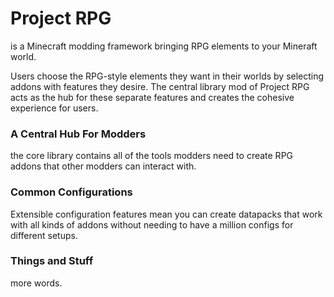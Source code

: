 # Project RPG
is a Minecraft modding framework bringing RPG elements to your Mineraft world.  

Users choose the RPG-style elements they want in their worlds by selecting addons with features they desire.  The central library mod of Project RPG acts as the hub for these separate features and creates the cohesive experience for users.

### A Central Hub For Modders
the core library contains all of the tools modders need to create RPG addons that other modders can interact with.

### Common Configurations
Extensible configuration features mean you can create datapacks that work with all kinds of addons without needing to have a million configs for different setups.

### Things and Stuff
more words.

